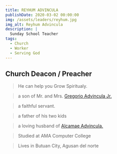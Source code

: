 ```yaml
---
title: REYHUM ADVINCULA
publishDate: 2020-03-02 00:00:00
img: /assets/leaders/reyhum.jpg
img_alt: Reyhum Advincula
description: |
  Sunday School Teacher
tags:
  - Church
  - Worker
  - Serving God
---
```


## Church Deacon / Preacher

> He can help you Grow Spiritualy. 

> a son of Mr. and Mrs. <a href="/leadership/brod-junior/">Gregorio Advincula Jr.</a> 

> a faithful servant.

> a father of his two kids

> a loving husband of <a href="#">Alcamae Advincula.</a> 

> Studied at AMA Computer College

> Lives in Butuan City, Agusan del norte